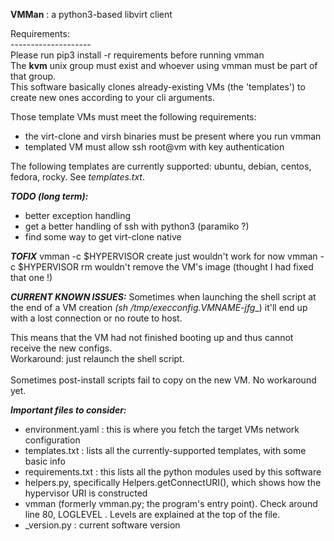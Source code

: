 **VMMan** : a python3-based libvirt client

Requirements:<br>--------------------  
Please run pip3 install -r requirements before running vmman  
The **kvm** unix group must exist and whoever using vmman must be part of that group.  
This software basically clones already-existing VMs (the 'templates') to create new ones according to your cli arguments.

Those template VMs must meet the following requirements:

- the virt-clone and virsh binaries must be present where you run vmman
- templated VM must allow ssh root@vm with key authentication

The following templates are currently supported: ubuntu, debian, centos, fedora, rocky. See _templates.txt_.

_**TODO (long term):**_
- better exception handling
- get a better handling of ssh with python3 (paramiko ?)
- find some way to get virt-clone native


**_TOFIX_**
vmman -c $HYPERVISOR create just wouldn't work for now
vmman -c $HYPERVISOR rm wouldn't remove the VM's image (thought I had fixed that one !)

**_CURRENT KNOWN ISSUES:_**
Sometimes when launching the shell script at the end of a VM creation _(sh /tmp/execconfig.VMNAME-jfg__) it'll end up with a lost connection or no route to host.

This means that the VM had not finished booting up and thus cannot receive the new configs.
<br>Workaround: just relaunch the shell script.<br><br>
Sometimes post-install scripts fail to copy on the new VM. No workaround yet.

**_Important files to consider:_**

- environment.yaml : this is where you fetch the target VMs network configuration
- templates.txt : lists all the currently-supported templates, with some basic info
- requirements.txt : this lists all the python modules used by this software
- helpers.py, specifically Helpers.getConnectURI(), which shows how the hypervisor URI is constructed
- vmman (formerly vmman.py; the program's entry point). Check around line 80, LOGLEVEL . Levels are explained at the top of the file.
- _version.py : current software version
